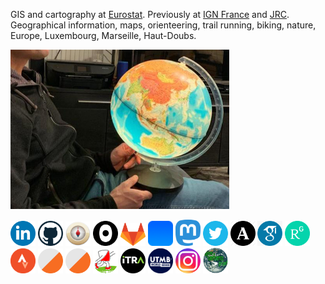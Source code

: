 GIS and cartography at [Eurostat](https://ec.europa.eu/eurostat/). Previously at [IGN France](https://www.ign.fr/) and [JRC](https://joint-research-centre.ec.europa.eu/). Geographical information, maps, orienteering, trail running, biking, nature, Europe, Luxembourg, Marseille, Haut-Doubs.

<img src="doc/globe.jpg" alt="globe" width="350"/>

[<img src="doc/icons/linkedin.png" alt="LinkedIn" width="40"/>](https://www.linkedin.com/in/juliengaffuri/)
[<img src="doc/icons/github.png" alt="Github" width="40"/>](https://github.com/jgaffuri)
[<img src="doc/icons/gis_se.png" alt="GIS stackexchange" width="40"/>](https://gis.stackexchange.com/users/162/julien)
[<img src="doc/icons/observablehq.png" alt="ObservableHQ" width="40"/>](https://observablehq.com/@jgaffuri)
[<img src="doc/icons/gitlab.png" alt="GitLab" width="40"/>](https://gitlab.com/jgaffuri)
[<img src="doc/icons/bsky.png" alt="Bluesky" width="40"/>](https://bsky.app/profile/jgaffuri.bsky.social)
<a rel="me" href="https://mapstodon.space/web/@julgaf"><img src="doc/icons/mastodon.png" alt="Mastodon" width="40"/></a>
[<img src="doc/icons/twitter.png" alt="Twitter" width="40"/>](https://twitter.com/julgaf)
[<img src="doc/icons/academia.png" alt="Academia.edu" width="40"/>](https://independent.academia.edu/JulienGaffuri)
[<img src="doc/icons/google_scholar.png" alt="Google Scholar" width="40"/>](https://scholar.google.com/citations?user=ieN8hngAAAAJ)
[<img src="doc/icons/researchgate.png" alt="ResearchGate" width="40"/>](https://www.researchgate.net/profile/Julien-Gaffuri)
[<img src="doc/icons/strava.png" alt="Strava" width="40"/>](https://www.strava.com/athletes/9025914)
[<img src="doc/icons/orienteering.png" alt="Orienteering - France" width="40"/>](https://cn.ffcorientation.fr/cn/12346/)
[<img src="doc/icons/orienteering.png" alt="Orienteering - library" width="40"/>](http://doma.luxoc.savana-hosting.cz/index.php?user=julien)
[<img src="doc/icons/helga.png" alt="Helga-O" width="40"/>](https://www.helga-o.com/webres/showrunner.php?name=Julien+GAFFURI)
[<img src="doc/icons/itra.png" alt="Trail running - ITRA" width="40"/>](https://itra.run/RunnerSpace/RaceResults/GAFFURI.Julien/72858)
[<img src="doc/icons/utmb.png" alt="Trail running - UTMB" width="40"/>](https://utmb.world/fr/runner/72858.julien.gaffuri)
[<img src="doc/icons/instagram.png" alt="Instagram" width="40"/>](https://www.instagram.com/jugaffuri/)
[<img src="doc/icons/confluence.png" alt="Confluence points" width="40"/>](https://confluence.org/visitor.php?id=9846)
